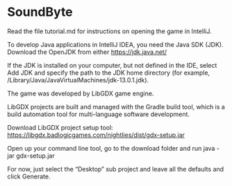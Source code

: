 # SoundByte

Read the file tutorial.md for instructions on opening the game in IntelliJ.

To develop Java applications in IntelliJ IDEA, you need the Java SDK (JDK). Download the OpenJDK from either https://jdk.java.net/

If the JDK is installed on your computer, but not defined in the IDE, select Add JDK and specify the path to the JDK home directory (for example, /Library/Java/JavaVirtualMachines/jdk-13.0.1.jdk).

The game was developed by LibGDX game engine.

LibGDX projects are built and managed with the Gradle build tool, which is a build automation tool for multi-language software development.

Download LibGDX project setup tool: https://libgdx.badlogicgames.com/nightlies/dist/gdx-setup.jar

Open up your command line tool, go to the download folder and run java -jar gdx-setup.jar

For now, just select the “Desktop” sub project and leave all the defaults and click Generate.


